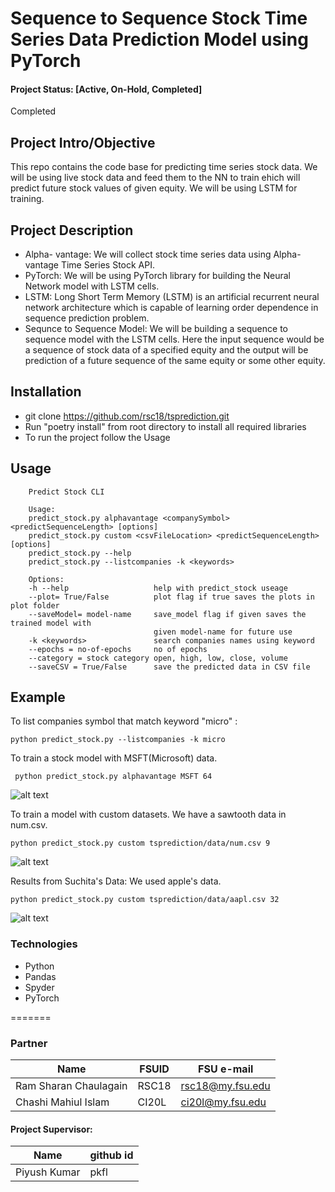 # Sequence to Sequence Stock Time Series Data Prediction Model using PyTorch 

#### Project Status: [Active, On-Hold, Completed]
Completed

## Project Intro/Objective
This repo contains the code base for predicting time series stock data. We will be using live stock data and feed them to the NN to train ehich will predict future stock values of given equity. We will be using LSTM for training. 

## Project Description
* Alpha- vantage: We will collect stock time series data using Alpha-vantage Time Series Stock API. 
* PyTorch: We will be using PyTorch library for building the Neural Network model with LSTM cells.
* LSTM: Long Short Term Memory (LSTM) is an artificial recurrent neural network architecture which is capable of learning order dependence in sequence prediction problem.
* Sequnce to Sequence Model: We will be building a sequence to sequence model with the LSTM cells. Here the input sequence would be a sequence of stock data of a specified equity and the output will be prediction of a future sequence of the same equity or some other equity. 

## Installation   
 * git clone https://github.com/rsc18/tsprediction.git
 * Run "poetry install" from root directory to install all required libraries
 * To run the project follow the Usage
 
## Usage

```
    Predict Stock CLI

    Usage:
    predict_stock.py alphavantage <companySymbol> <predictSequenceLength> [options]
    predict_stock.py custom <csvFileLocation> <predictSequenceLength> [options]
    predict_stock.py --help
    predict_stock.py --listcompanies -k <keywords>

    Options:
    -h --help                   help with predict_stock useage
    --plot= True/False          plot flag if true saves the plots in plot folder
    --saveModel= model-name     save_model flag if given saves the trained model with
                                given model-name for future use
    -k <keywords>               search companies names using keyword
    --epochs = no-of-epochs     no of epochs
    --category = stock category open, high, low, close, volume
    --saveCSV = True/False      save the predicted data in CSV file

```
## Example
To list companies symbol that match keyword "micro" :

``` python predict_stock.py --listcompanies -k micro  ``` 
     
To train a stock model with MSFT(Microsoft) data.
    
``` python predict_stock.py alphavantage MSFT 64```     
 
![alt text](https://github.com/rsc18/tsprediction/blob/main/figures/MSFT-64-e300.png)

To train a model with custom datasets.  We have a sawtooth data in num.csv.

``` python predict_stock.py custom tsprediction/data/num.csv 9   ```     
  
![alt text](https://github.com/rsc18/tsprediction/blob/main/figures/sawtooth.png)   

Results from Suchita's Data:
We used apple's data.

``` python predict_stock.py custom tsprediction/data/aapl.csv 32   ``` 
    
![alt text](https://github.com/rsc18/tsprediction/blob/main/figures/S-AAPL-32-e300.png)


### Technologies
* Python
* Pandas
* Spyder
* PyTorch
 
=======
### Partner
|Name     |  FSUID   |  FSU e-mail  |
|---------|-----------------|-------|
| Ram Sharan Chaulagain | RSC18 | rsc18@my.fsu.edu |
| Chashi Mahiul Islam | CI20L | ci20l@my.fsu.edu |

#### Project Supervisor:

|Name     |  github id   | 
|---------|-----------------|
|Piyush Kumar | pkfl |


